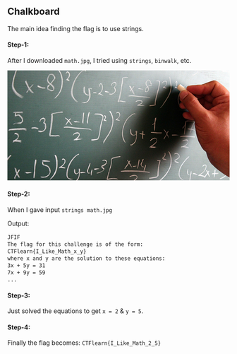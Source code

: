 ## Chalkboard
The main idea finding the flag is to use strings.

#### Step-1:
After I downloaded `math.jpg`, I tried using `strings`, `binwalk`, etc.

<img src="math.jpg">

#### Step-2:
When I gave input `strings math.jpg`

Output:

```
JFIF
The flag for this challenge is of the form:
CTFlearn{I_Like_Math_x_y}
where x and y are the solution to these equations:
3x + 5y = 31
7x + 9y = 59
...
```

#### Step-3:

Just solved the equations to get `x = 2` & `y = 5`.

#### Step-4:
Finally the flag becomes: 
`CTFlearn{I_Like_Math_2_5}`

